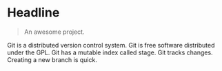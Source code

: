 # Headline

> An awesome project.

Git is a distributed version control system.
Git is free software distributed under the GPL.
Git has a mutable index called stage.
Git tracks changes.
Creating a new branch is quick.
